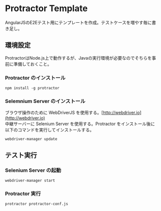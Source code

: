 # Protractor Template
AngularJSのE2Eテスト用にテンプレートを作成。テストケースを増やす毎に書き足し。

## 環境設定

ProtractorはNode.js上で動作するが、Javaの実行環境が必要なのでそちらを事前に準備しておくこと。

### Protractor のインストール

```
npm install -g protractor
```

### Selemnium Server のインストール

ブラウザ操作のために WebDriverJS を使用する。[http://webdriver.io](http://webdriver.io)  
中継サーバーに Selenium Server を使用する。Protractor をインストール後に以下のコマンドを実行してインストールする。

```
webdriver-manager update
```

## テスト実行

### Selenium Server の起動

```
webdriver-manager start
```

### Protractor 実行

```
protractor protractor-conf.js
```